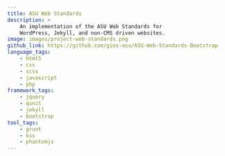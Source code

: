 ```yaml
---
title: ASU Web Standards
description: >
    An implementation of the ASU Web Standards for
    WordPress, Jekyll, and non-CMS driven websites.
image: images/project-web-standards.png
github_link: https://github.com/gios-asu/ASU-Web-Standards-Bootstrap
language_tags:
    - html5
    - css
    - scss
    - javascript
    - php
framework_tags:
    - jquery
    - qunit
    - jekyll
    - bootstrap
tool_tags:
    - grunt
    - kss
    - phantomjs
---
```

